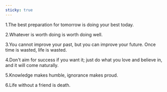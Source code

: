 ```yaml
---
sticky: true
---
```


1.The best preparation for tomorrow is doing your best today.  

2.Whatever is worth doing is worth doing well.  

3.You cannot improve your past, but you can improve your future. Once time is wasted, life is wasted.  

4.Don't aim for success if you want it; just do what you love and believe in, and it will come naturally.  

5.Knowledge makes humble, ignorance makes proud.  

6.Life without a friend is death.  
